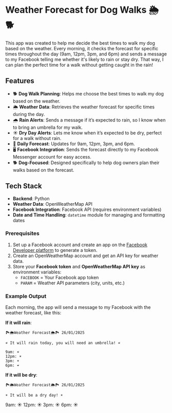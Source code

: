 # Weather Forecast for Dog Walks 🌦️🐕

This app was created to help me decide the best times to walk my dog based on the weather. Every morning, it checks the forecast for specific times throughout the day (9am, 12pm, 3pm, and 6pm) and sends a message to my Facebook telling me whether it's likely to rain or stay dry. That way, I can plan the perfect time for a walk without getting caught in the rain!

## Features

- 🐕 **Dog Walk Planning**: Helps me choose the best times to walk my dog based on the weather.
- 🌦️ **Weather Data**: Retrieves the weather forecast for specific times during the day.
- 🌧️ **Rain Alerts**: Sends a message if it’s expected to rain, so I know when to bring an umbrella for my walk.
- ☀️ **Dry Day Alerts**: Lets me know when it’s expected to be dry, perfect for a walk without rain.
- 📅 **Daily Forecast**: Updates for 9am, 12pm, 3pm, and 6pm.
- 🖥️ **Facebook Integration**: Sends the forecast directly to my Facebook Messenger account for easy access.
- 🐕 **Dog-Focused**: Designed specifically to help dog owners plan their walks based on the forecast.

## Tech Stack

- **Backend**: Python
- **Weather Data**: OpenWeatherMap API
- **Facebook Integration**: Facebook API (requires environment variables)
- **Date and Time Handling**: `datetime` module for managing and formatting dates

### Prerequisites

1. Set up a Facebook account and create an app on the [Facebook Developer platform](https://developers.facebook.com/) to generate a token.
2. Create an OpenWeatherMap account and get an API key for weather data.
3. Store your **Facebook token** and **OpenWeatherMap API key** as environment variables:
   - `FACEBOOK` = Your Facebook app token
   - `PARAM` = Weather API parameters (city, units, etc.)


### Example Output

Each morning, the app will send a message to my Facebook with the weather forecast, like this:

**If it will rain**:
```
🏞️🌦️Weather Forecast🌦️🏞️ 26/01/2025

☔ It will rain today, you will need an umbrella! ☔

9am: ☔ 
12pm: ☀️ 
3pm: ☀️ 
6pm: ☔
```

**If it will be dry**:
```
🏞️🌦️Weather Forecast🌦️🏞️ 26/01/2025

☀️ It will be a dry day! ☀️
```

9am: ☀️ 
12pm: ☀️ 
3pm: ☀️ 
6pm: ☀️

